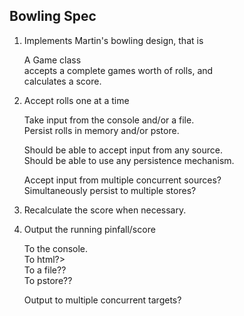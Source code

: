 ## Bowling Spec

1) Implements Martin's bowling design, that is

    A Game class  
    accepts a complete games worth of rolls, and  
    calculates a score.
 
1) Accept rolls one at a time

    Take input from the console and/or a file.  
    Persist rolls in memory and/or pstore.   

    Should be able to accept input from any source.  
    Should be able to use any persistence mechanism.  

    Accept input from multiple concurrent sources?  
    Simultaneously persist to multiple stores?  

1) Recalculate the score when necessary.

1) Output the running pinfall/score

    To the console.  
    To html?>  
    To a file??  
    To pstore??

    Output to multiple concurrent targets?
